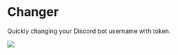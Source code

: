 # Changer
Quickly changing your Discord bot username with token.
  
<img src='https://i.imgur.com/ZfcWeXa.png'>
